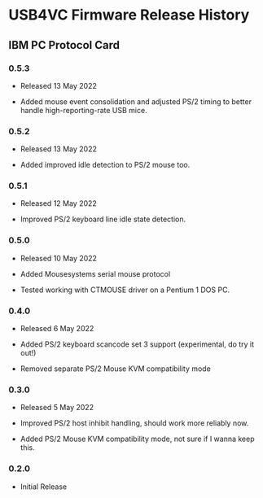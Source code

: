 # USB4VC Firmware Release History

## IBM PC Protocol Card

### 0.5.3

* Released 13 May 2022

* Added mouse event consolidation and adjusted PS/2 timing to better handle high-reporting-rate USB mice.

### 0.5.2

* Released 13 May 2022

* Added improved idle detection to PS/2 mouse too.

### 0.5.1

* Released 12 May 2022

* Improved PS/2 keyboard line idle state detection.

### 0.5.0

* Released 10 May 2022

* Added Mousesystems serial mouse protocol

* Tested working with CTMOUSE driver on a Pentium 1 DOS PC.

### 0.4.0

* Released 6 May 2022

* Added PS/2 keyboard scancode set 3 support (experimental, do try it out!)

* Removed separate PS/2 Mouse KVM compatibility mode

### 0.3.0

* Released 5 May 2022

* Improved PS/2 host inhibit handling, should work more reliably now.

* Added PS/2 Mouse KVM compatibility mode, not sure if I wanna keep this.

### 0.2.0

* Initial Release